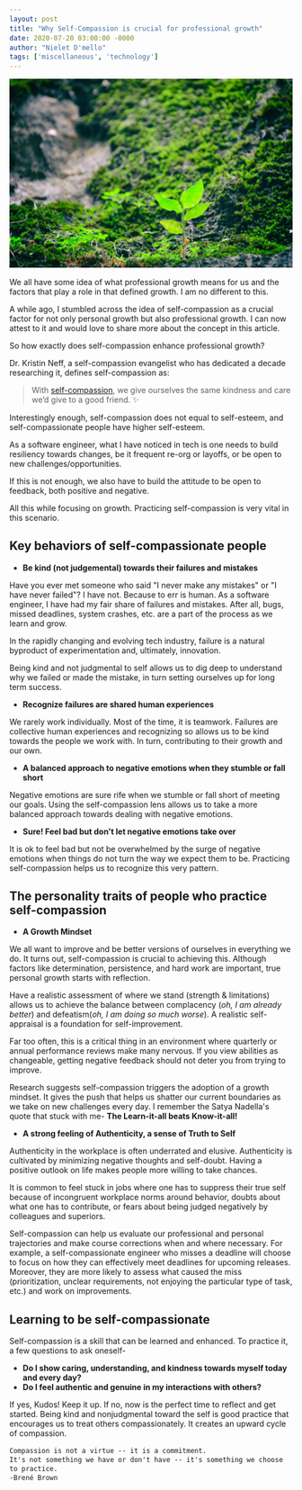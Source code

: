 ```yaml
---
layout: post
title: "Why Self-Compassion is crucial for professional growth"
date: 2020-07-20 03:00:00 -0000
author: "Nielet D'mello"
tags: ['miscellaneous', 'technology']
---
```


![Self Compassion!](/images/self-compassion.jpg  "Photo by Bruce Hong on Unsplash")


We all have some idea of what professional growth means for us and the factors that play a role in that defined growth. I am no different to this.

A while ago, I stumbled across the idea of self-compassion as a crucial factor for not only personal growth but also professional growth. I can now attest to it and would love to share more about the concept in this article.

So how exactly does self-compassion enhance professional growth?

Dr. Kristin Neff, a self-compassion evangelist who has dedicated a decade researching it, defines self-compassion as:

> With [self-compassion](https://self-compassion.org/the-three-elements-of-self-compassion-2/), we give ourselves the same kindness and care we’d give to a good friend. :sparkles:

Interestingly enough, self-compassion does not equal to self-esteem, and self-compassionate people have higher self-esteem.

As a software engineer, what I have noticed in tech is one needs to build resiliency towards changes, be it frequent re-org or layoffs, or be open to new challenges/opportunities.

If this is not enough, we also have to build the attitude to be open to feedback, both positive and negative.

All this while focusing on growth. 
Practicing self-compassion is very vital in this scenario.

## **Key behaviors of self-compassionate people**

- **Be kind (not judgemental) towards their failures and mistakes**

Have you ever met someone who said "I never make any mistakes" or "I have never failed"? I have not. Because to err is human. As a software engineer, I have had my fair share of failures and mistakes. After all, bugs, missed deadlines, system crashes, etc. are a part of the process as we learn and grow.

In the rapidly changing and evolving tech industry, failure is a natural byproduct of experimentation and, ultimately, innovation.

Being kind and not judgmental to self allows us to dig deep to understand why we failed or made the mistake, in turn setting ourselves up for long term success.

- **Recognize failures are shared human experiences**

We rarely work individually. Most of the time, it is teamwork. Failures are collective human experiences and recognizing so allows us to be kind towards the people we work with. In turn, contributing to their growth and our own.

- **A balanced approach to negative emotions when they stumble or fall short**

Negative emotions are sure rife when we stumble or fall short of meeting our goals. Using the self-compassion lens allows us to take a more balanced approach towards dealing with negative emotions.

- **Sure! Feel bad but don't let negative emotions take over**

It is ok to feel bad but not be overwhelmed by the surge of negative emotions when things do not turn the way we expect them to be. Practicing self-compassion helps us to recognize this very pattern.

## **The personality traits of people who practice self-compassion**

- **A Growth Mindset** 
  
We all want to improve and be better versions of ourselves in everything we do. It turns out, self-compassion is crucial to achieving this. Although factors like determination, persistence, and hard work are important, true personal growth starts with reflection.

Have a realistic assessment of where we stand (strength & limitations) allows us to achieve the balance between complacency (_oh, I am already better_) and defeatism(_oh, I am doing so much worse_). 
A realistic self-appraisal is a foundation for self-improvement.

Far too often, this is a critical thing in an environment where quarterly or annual performance reviews make many nervous. If you view abilities as changeable, getting negative feedback should not deter you from trying to improve.

Research suggests self-compassion triggers the adoption of a growth mindset. It gives the push that helps us shatter our current boundaries as we take on new challenges every day. I remember the Satya Nadella's quote that stuck with me- __The Learn-it-all beats Know-it-all!__



- **A strong feeling of Authenticity, a sense of Truth to Self**


Authenticity in the workplace is often underrated and elusive. Authenticity is cultivated by minimizing negative thoughts and self-doubt. Having a positive outlook on life makes people more willing to take chances.

It is common to feel stuck in jobs where one has to suppress their true self because of incongruent workplace norms around behavior, doubts about what one has to contribute, or fears about being judged negatively by colleagues and superiors.

Self-compassion can help us evaluate our professional and personal trajectories and make course corrections when and where necessary. For example, a self-compassionate engineer who misses a deadline will choose to focus on how they can effectively meet deadlines for upcoming releases. Moreover, they are more likely to assess what caused the miss (prioritization, unclear requirements, not enjoying the particular type of task, etc.) and work on improvements.



## **Learning to be self-compassionate**

Self-compassion is a skill that can be learned and enhanced. To practice it, a few questions to ask oneself-

- **Do I show caring, understanding, and kindness towards myself today and every day?**
- **Do I feel authentic and genuine in my interactions with others?**

If yes, Kudos! Keep it up. If no, now is the perfect time to reflect and get started.
Being kind and nonjudgmental toward the self is good practice that encourages us to treat others compassionately. 
It creates an upward cycle of compassion.

    Compassion is not a virtue -- it is a commitment.
    It's not something we have or don't have -- it's something we choose to practice. 
    -Brené Brown


